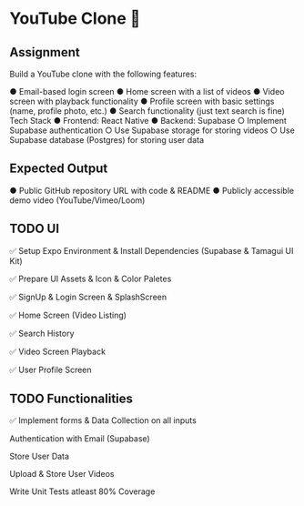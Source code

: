 # YouTube Clone 👋

## Assignment

Build a YouTube clone with the following features:

● Email-based login screen
● Home screen with a list of videos
● Video screen with playback functionality
● Profile screen with basic settings (name, profile photo, etc.)
● Search functionality (just text search is fine)
Tech Stack
● Frontend: React Native
● Backend: Supabase
○ Implement Supabase authentication
○ Use Supabase storage for storing videos
○ Use Supabase database (Postgres) for storing user data

## Expected Output
● Public GitHub repository URL with code & README
● Publicly accessible demo video (YouTube/Vimeo/Loom)


## TODO UI

✅ Setup Expo Environment & Install Dependencies (Supabase & Tamagui UI Kit)

✅ Prepare UI Assets & Icon & Color Paletes 

✅ SignUp & Login Screen & SplashScreen

✅ Home Screen (Video Listing)

✅ Search History

✅ Video Screen Playback

✅ User Profile Screen


## TODO Functionalities 

✅ Implement forms & Data Collection on all inputs 

Authentication with Email (Supabase)

Store User Data

Upload & Store User Videos

Write Unit Tests atleast 80% Coverage



